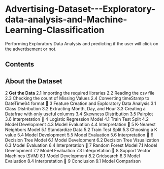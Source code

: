 # Advertising-Dataset---Exploratory-data-analysis-and-Machine-Learning-Classification
Performing Exploratory Data Analysis and predicting if the user will click on the advertisement or not.

## Contents 
## About the Dataset

2 **Get the Data**
2.1 Importing the required libraries
2.2 Reading the csv file
2.3 Checking the count of Missing Values
2.4 Converting timeStamp to DateTime64 format
 3 Feature Creation and Exploratory Data Analysis
3.1 Class Distribution
3.2 Extracting Month, Day, and Hour
3.3 Creating a Datafrae with only useful columns
3.4 Skewness Distribution
3.5 Pairplot
3.6 Interpretation
 4 Logistic Regression Model
4.1 Train Test Split
4.2 Model Development
4.3 Model Evaluation
4.4 Interpretation
 5 K-Nearest Neighbors Model
5.1 Standardize Data
5.2 Train Test Split
5.3 Choosing a K value
5.4 Model Development
5.5 Model Evaluation
5.6 Interpretation
 6 Decision Tree Model
6.1 Model Development
6.2 Decision Tree Visualization
6.3 Model Evaluation
6.4 Interpretation
 7 Random Forest Model
7.1 Model Development
7.2 Model Evaluation
7.3 Interpretation
 8 Support Vector Machines (SVM)
8.1 Model Development
8.2 Gridsearch
8.3 Model Evaluation
8.4 Interpretation
 9 Conclusion
9.1 Model Comparison

